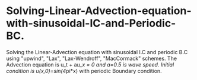 # Solving-Linear-Advection-equation-with-sinusoidal-IC-and-Periodic-BC.
Solving the Linear-Advection equation with sinusoidal I.C and periodic B.C using "upwind", "Lax", "Lax-Wendroff", "MacCormack" schemes.
The Advection equation is u_t + a*u_x = 0 and a=0.5 is wave speed.
Initial condition is u(x,0)=sin(4*pi*x) with periodic Boundary condition.
